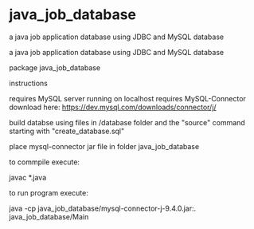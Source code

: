 # java_job_database
a java job application database using JDBC and MySQL database

a java job application database using JDBC and MySQL database

package java_job_database

instructions

requires MySQL server running on localhost
requires MySQL-Connector download here: https://dev.mysql.com/downloads/connector/j/

build databse using files in /database folder and the "source" command starting with "create_database.sql"

place mysql-connector jar file in folder java_job_database

to commpile execute:

javac *.java

to run program execute:

java -cp java_job_database/mysql-connector-j-9.4.0.jar:. java_job_database/Main
